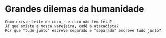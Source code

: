 # Grandes dilemas da humanidade
```
Como existe leite de coco, se coco não tem teta?
Já que existe a mosca varejeira, cadê a atacadista?
Por que "tudo junto" escreve separado e "separado" escreve tudo junto?
```
